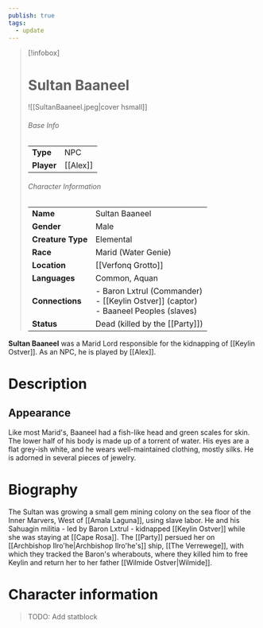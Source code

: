```yaml
---
publish: true
tags:
  - update
---
```

> [!infobox]  
> # Sultan Baaneel 
> ![[SultanBaaneel.jpeg|cover hsmall]]  
> ###### Base Info
> | | |  
> |---|---|  
> | **Type** | NPC |
> | **Player** | [[Alex]] |
> ###### Character Information  
> | | |  
> |---|---|  
> | **Name** | Sultan Baaneel |
> | **Gender** | Male | 
> | **Creature Type** | Elemental |
> | **Race** | Marid (Water Genie) |  
> | **Location** | [[Verfonq Grotto]] |
> | **Languages** | Common, Aquan |  
> | **Connections** | - Baron Lxtrul (Commander)<br>- [[Keylin Ostver]] (captor)<br>- Baaneel Peoples (slaves) |
> | **Status** | Dead (killed by the [[Party]]) |

**Sultan Baaneel** was a Marid Lord responsible for the kidnapping of [[Keylin Ostver]]. As an NPC, he is played by [[Alex]].
# Description
## Appearance
Like most Marid's, Baaneel had a fish-like head and green scales for skin. The lower half of his body is made up of a torrent of water. His eyes are a flat grey-ish white, and he wears well-maintained clothing, mostly silks. He is adorned in several pieces of jewelry.
# Biography
The Sultan was growing a small gem mining colony on the sea floor of the Inner Marvers, West of [[Amala Laguna]], using slave labor. He and his Sahuagin militia - led by Baron Lxtrul - kidnapped [[Keylin Ostver]] while she was staying at [[Cape Rosa]]. The [[Party]] persued her on [[Archbishop Ilro'he|Archbishop Ilro'he's]] ship, [[The Verrewege]], with which they tracked the Baron's wherabouts, where they killed him to free Keylin and return her to her father [[Wilmide Ostver|Wilmide]].
# Character information
> TODO: Add statblock